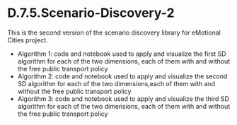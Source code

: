 # D.7.5.Scenario-Discovery-2
This is the second version of the scenario discovery library for eMotional Cities project.
- Algorithm 1: code and notebook used to apply and visualize the first SD algorithm for each of the two dimensions, each of them with and without the free public transport policy
- Algorithm 2: code and notebook used to apply and visualize the second SD algorithm for each of the two dimensions,each of them  with and without the free public transport policy
- Algorithm 3: code and notebook used to apply and visualize the third SD algorithm for each of the two dimensions, each of them  with and without the free public transport policy
